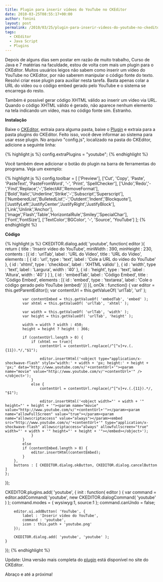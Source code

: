 ```yaml
---
title: Plugin para inserir vídeos do YouTube no CKEditor
date: 2010-03-25T08:55:17+00:00
author: fonini
layout: post
permalink: /2010/03/25/plugin-para-inserir-videos-do-youtube-no-ckeditor/
tags:
  - CKEditor
  - Java Script
  - Plugins
---
```

Depois de alguns dias sem postar em razão de muito trabalho, Curso de Java e 7 matérias na faculdade, estou de volta com mais um plugin para o CKEditor. Muitos usuários leigos não sabem como inserir um vídeo do YouTube no CKEditor, por não saberem manipular o código fonte do texto. Resolvi criar esse plugin para auxiliar nesta tarefa. Basta apenas colar a URL do vídeo ou o código embed gerado pelo YouTube e o sistema se encarrega do resto.

Também é possível gerar código XHTML válido ao inserir um vídeo via URL. Quando o código XHTML válido é gerado, não aparece nenhum elemento na tela indicando um vídeo, mas no código fonte sim. Estranho.

**Instalação**

Baixe o [CKEditor](http://www.ckeditor.com), extraia para alguma pasta, baixe o [Plugin](https://www.dropbox.com/s/05sfqp9xvcfvuo9/ckeditor-youtube.zip?dl=0) e extraia para a pasta plugins do CKEditor. Feito isso, você deve informar ao sistema para usar esse plugin. No arquivo "config.js", localizado na pasta do CKEditor, adicione a seguinte linha:

{% highlight js %}
config.extraPlugins = "youtube";
{% endhighlight %}

Você também deve adicionar o botão do plugin na barra de ferramentas do programa. Veja um exemplo:

{% highlight js %}
config.toolbar = [
	['Preview'],
	['Cut', 'Copy', 'Paste', 'PasteText', 'PasteFromWord', '-', 'Print', 'SpellChecker'],
	['Undo','Redo','-','Find','Replace','-','SelectAll','RemoveFormat'],
	['Bold','Italic','Underline','Strike','-','Subscript','Superscript'],
	['NumberedList','BulletedList','-','Outdent','Indent','Blockquote'],
	['JustifyLeft','JustifyCenter','JustifyRight','JustifyBlock'],
	['Link','Unlink','Anchor'], ['Image','Flash','Table','HorizontalRule','Smiley','SpecialChar'],
	['Font','FontSize'],
	['TextColor','BGColor', '-', 'Source', 'YouTube']
];
{% endhighlight %}

**Código**

{% highlight js %}
CKEDITOR.dialog.add( 'youtube', function( editor ){
	return {
		title : 'Inserir vídeo do YouTube',
		minWidth : 390,
		minHeight : 230,
		contents : [{
			id : 'urlTab',
			label : 'URL do Vídeo',
			title : 'URL do Vídeo',
			elements : [
				{
					id : 'url',
					type : 'text',
					label : 'Cole a URL do vídeo do YouTube'
				}, {
					id : 'xhtml',
					type : 'checkbox',
					label : 'XHTML válido'
				}, {
					id : 'width',
					type : 'text',
					label : 'Largura',
					width : '40'
				}, {
					id : 'height',
					type : 'text',
					label : 'Altura',
					width : '40'
				}
			]
		}, {
			id : 'embedTab',
			label : 'Código Embed',
			title : 'Código Embed',
			elements : [{
				id : 'embed',
				type : 'textarea',
				label : 'Cole o código gerado pelo YouTube (embed)'
			}]
		}],
		onOk : function() {
			var editor = this.getParentEditor();
			var contentUrl = this.getValueOf( 'urlTab', 'url' );

			var contentEmbed = this.getValueOf( 'embedTab', 'embed' );
			var xhtml = this.getValueOf( 'urlTab', 'xhtml' );

			var width = this.getValueOf( 'urlTab', 'width' );
			var height = this.getValueOf( 'urlTab', 'height' );

			width = width ? width : 450;
			height = height ? height : 366;

			if (contentUrl.length > 0) {
				if (xhtml == true){	
					contentUrl = contentUrl.replace(/^[^v]+v.(.{11}).*/,"$1");

					editor.insertHtml('<object type="application/x-shockwave-flash" style="width:' + width + 'px; height:' + height + 'px;" data="http://www.youtube.com/v/'+contentUrl+'"><param name="movie" value="http://www.youtube.com/v/'+contentUrl+'" /></object>');
				}
				else {
					contentUrl = contentUrl.replace(/^[^v]+v.(.{11}).*/, "$1");

					editor.insertHtml('<object width="' + width + '" height="' + height + '"><param name="movie" value="http://www.youtube.com/v/'+contentUrl+'"></param><param name="allowFullScreen" value="true"></param><param name="allowscriptaccess" value="always"></param><embed src="http://www.youtube.com/v/'+contentUrl+'" type="application/x-shockwave-flash" allowscriptaccess="always" allowfullscreen="true" width="' + width + '" height="' + height + '"></embed></object>');
				}
			}
			else
			if (contentEmbed.length > 0) {
				editor.insertHtml(contentEmbed);
			}
		},
		buttons : [ CKEDITOR.dialog.okButton, CKEDITOR.dialog.cancelButton ]
	};
});

CKEDITOR.plugins.add( 'youtube', {
	init : function( editor ) {
		var command = editor.addCommand( 'youtube', new CKEDITOR.dialogCommand( 'youtube' ) );
		command.modes = { wysiwyg:1, source:1 };
		command.canUndo = false;

		editor.ui.addButton( 'YouTube', {
			label : 'Inserir vídeo do YouTube',
			command : 'youtube',
			icon : this.path + 'youtube.png'
		});

		CKEDITOR.dialog.add( 'youtube', 'youtube' );
	}
});
{% endhighlight %}

Update:
Uma versão mais completa do [plugin](http://ckeditor.com/addon/youtube) está disponível no site do CKEditor.

Abraço e até a próxima!